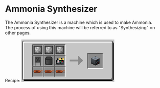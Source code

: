 Ammonia Synthesizer
===================

The Ammonia Synthesizer is a machine which is used to make Ammonia. The process of using this machine will be referred to as "Synthesizing" on other pages.


Recipe:
![](../../img/ammonia_synthesizer.png)
